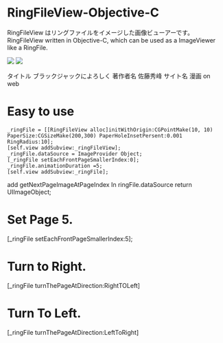 # RingFileView-Objective-C
RingFileView はリングファイルをイメージした画像ビューアーです。
RingFileView written in  Objective-C, which can be used as a ImageViewer like a RingFile.

![](https://github.com/suterusu/RingFileView-Objective-c/wiki/sample2.png)
![](https://github.com/suterusu/RingFileView-Objective-c/wiki/sampleGif3.gif)



タイトル ブラックジャックによろしく
著作者名  佐藤秀峰
サイト名 漫画 on web

# Easy to use

    _ringFile = [[RingFileView alloc]initWithOrigin:CGPointMake(10, 10) PaperSize:CGSizeMake(200,300) PaperHoleInsetPersent:0.001 RingRadius:10];
    [self.view addSubview:_ringFileView];
    _ringFile.dataSource = ImageProvider Object;
    [_ringFile setEachFrontPageSmallerIndex:0];
    _ringFile.animationDuration =5;
    [self.view addSubview:_ringFile];    

add getNextPageImageAtPageIndex In ringFile.dataSource
    return UIImageObject;
    
# Set Page 5.
[_ringFile setEachFrontPageSmallerIndex:5];

# Turn to Right.
[_ringFile turnThePageAtDirection:RightTOLeft]

# Turn To Left.
[_ringFile turnThePageAtDirection:LeftToRight]

